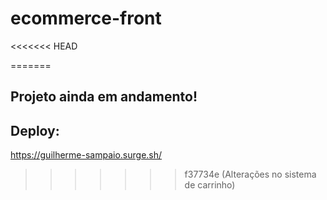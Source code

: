 # ecommerce-front

<<<<<<< HEAD

=======
## Projeto ainda em andamento!

## Deploy: 
https://guilherme-sampaio.surge.sh/
>>>>>>> f37734e (Alterações no sistema de carrinho)
